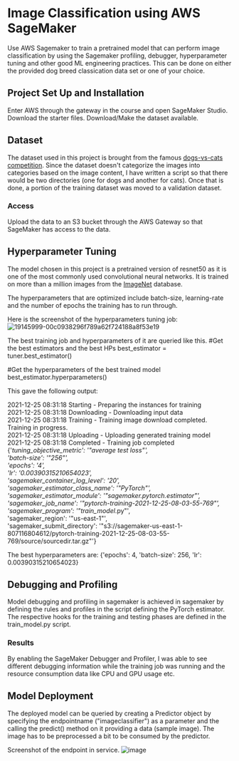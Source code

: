 # Image Classification using AWS SageMaker

Use AWS Sagemaker to train a pretrained model that can perform image classification by using the Sagemaker profiling, debugger, hyperparameter tuning and other good ML engineering practices. This can be done on either the provided dog breed classication data set or one of your choice.

## Project Set Up and Installation
Enter AWS through the gateway in the course and open SageMaker Studio. 
Download the starter files.
Download/Make the dataset available. 

## Dataset
The dataset used in this project is brought from the famous [dogs-vs-cats competition](https://www.kaggle.com/c/dogs-vs-cats). Since the dataset doesn't categorize the images into categories based on the image content, I have written a script so that there would be two directories (one for dogs and another for cats). Once that is done, a portion of the training dataset was moved to a validation dataset.

### Access
Upload the data to an S3 bucket through the AWS Gateway so that SageMaker has access to the data. 

## Hyperparameter Tuning

The model chosen in this project is a pretrained version of resnet50 as it is one of the most commonly used convolutional neural networks. It is trained on more than a million images from the [ImageNet](https://www.image-net.org/) database.

The hyperparameters that are optimized include batch-size, learning-rate and the number of epochs the training has to run through.

Here is the screenshot of the hyperparameters tuning job:
![19145999-00c0938296f789a62f724188a8f53e19](https://user-images.githubusercontent.com/41271840/147415378-9578efeb-d6c7-45fd-8e66-2245b781c203.png)

The best training job and hyperparameters of it are queried like this.
#Get the best estimators and the best HPs
best_estimator = tuner.best_estimator()

#Get the hyperparameters of the best trained model
best_estimator.hyperparameters()

This gave the following output:

2021-12-25 08:31:18 Starting - Preparing the instances for training  
2021-12-25 08:31:18 Downloading - Downloading input data  
2021-12-25 08:31:18 Training - Training image download completed. Training in progress.  
2021-12-25 08:31:18 Uploading - Uploading generated training model  
2021-12-25 08:31:18 Completed - Training job completed  
{'_tuning_objective_metric': '"average test loss"',  
 'batch-size': '"256"',  
 'epochs': '4',  
 'lr': '0.00390315210654023',  
 'sagemaker_container_log_level': '20',  
 'sagemaker_estimator_class_name': '"PyTorch"',  
 'sagemaker_estimator_module': '"sagemaker.pytorch.estimator"',  
 'sagemaker_job_name': '"pytorch-training-2021-12-25-08-03-55-769"',  
 'sagemaker_program': '"train_model_.py"',  
 'sagemaker_region': '"us-east-1"',  
 'sagemaker_submit_directory': '"s3://sagemaker-us-east-1-807116804612/pytorch-training-2021-12-25-08-03-55-769/source/sourcedir.tar.gz"'}  

The best hyperparameters are: {'epochs': 4, 'batch-size': 256, 'lr': 0.00390315210654023}  
 
## Debugging and Profiling
Model debugging and profiling in sagemaker is achieved in sagemaker by defining the rules and profiles in the script defining the PyTorch estimator. The respective hooks for the training and testing phases are defined in the train_model.py script.

### Results
By enabling the SageMaker Debugger and Profiler, I was able to see different debugging information while the training job was running and the resource consumption data like CPU and GPU usage etc. 

## Model Deployment
The deployed model can be queried by creating a Predictor object by specifying the endpointname ("imageclassifier") as a parameter and the calling the predict() method on it providing a data (sample image). The image has to be preprocessed a bit to be consumed by the predictor.

Screenshot of the endpoint in service.
![image](https://user-images.githubusercontent.com/41271840/147416678-b8a0452a-19d4-46d5-b591-9086aff81814.png)

